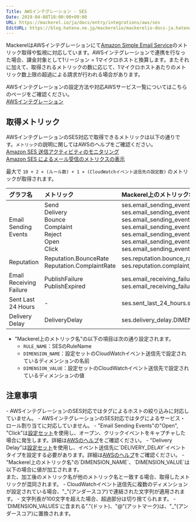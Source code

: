 ```yaml
---
Title: AWSインテグレーション - SES
Date: 2019-04-08T18:00:00+09:00
URL: https://mackerel.io/ja/docs/entry/integrations/aws/ses
EditURL: https://blog.hatena.ne.jp/mackerelio/mackerelio-docs-ja.hatenablog.mackerel.io/atom/entry/17680117127020837213
---
```


MackerelはAWSインテグレーションにて<a href="https://aws.amazon.com/jp/ses/" target="_blank">Amazon Simple Email Service</a>のメトリック取得や監視に対応しています。AWSインテグレーションで連携を行なった場合、課金対象として1リージョン = 1マイクロホストと換算します。またそれに加えて、取得されるメトリックの数に応じて、1マイクロホストあたりのメトリック数上限の超過による請求が行われる場合があります。

AWSインテグレーションの設定方法や対応AWSサービス一覧についてはこちらのページをご確認ください。<br>
<a href="https://mackerel.io/ja/docs/entry/integrations/aws">AWSインテグレーション</a>

## 取得メトリック
AWSインテグレーションのSES対応で取得できるメトリックは以下の通りです。`メトリック`の説明に関してはAWSのヘルプをご確認ください。<br><a href="https://docs.aws.amazon.com/ja_jp/ses/latest/DeveloperGuide/monitor-sending-activity.html" target="_blank">Amazon SES 送信アクティビティのモニタリング</a><br><a href="https://docs.aws.amazon.com/ja_jp/ses/latest/DeveloperGuide/receiving-email-metrics.html" target="_blank">Amazon SES によるメール受信のメトリクスの表示</a>

最大で `10 + 2 × (ルール数) + 1 × (CloudWatchイベント送信先の設定数)` のメトリックが取得されます。

|グラフ名|メトリック|Mackerel上のメトリック名|単位|Statistics|
|:--|:--|:--|:--|:--|
|Email Sending Events|Send<br>Delivery<br>Bounce<br>Complaint<br>Reject<br>Open<br>Click|ses.email_sending_events.send<br>ses.email_sending_events.delivery<br>ses.email_sending_events.bounce<br>ses.email_sending_events.complaint<br>ses.email_sending_events.reject<br>ses.email_sending_events.open<br>ses.email_sending_events.click|integer|Sum|
|Reputation|Reputation.BounceRate<br>Reputation.ComplaintRate|ses.reputation.bounce_rate<br>ses.reputation.complaint_rate|percentage|Average|
|Email Receiving Failure|PublishFailure<br>PublishExpired|ses.email_receiving_failure.RULE_NAME.failure<br>ses.email_receiving_failure.RULE_NAME.expired|integer|Sum|
|Sent Last 24 Hours|-|ses.sent_last_24_hours.sent|integer|-|
|Delivery Delay|DeliveryDelay|ses.delivery_delay.DIMENSION_NAME.DIMENSION_VALUE|integer|Sum|

- "Mackerel上のメトリック名"の以下の項目は次の通り設定されます。
    - `RULE_NAME`：SESのRuleName
    - `DIMENSION_NAME`：設定セットのCloudWatchイベント送信先で設定されているディメンションの名前
    - `DIMENSION_VALUE`：設定セットのCloudWatchイベント送信先で設定されているディメンションの値

<h2 id="notes">注意事項</h2>
- AWSインテグレーションのSES対応ではタグによるホストの絞り込みに対応していません。
- AWSインテグレーションのSES対応ではタグによるサービス・ロール割り当てに対応していません。
- "Email Sending Events"の"Open", "Click"は<a href="https://docs.aws.amazon.com/ja_jp/ses/latest/DeveloperGuide/using-configuration-sets.html" target="_blank">設定セット</a>を使用し、オープン、クリックイベントをキャプチャした場合に発生します。詳細は<a href="https://docs.aws.amazon.com/ja_jp/ses/latest/DeveloperGuide/configure-custom-open-click-domains.html" target="_blank">AWSのヘルプ</a>をご確認ください。
- "Delivery Delay"は<a href="https://docs.aws.amazon.com/ja_jp/ses/latest/DeveloperGuide/using-configuration-sets.html" target="_blank">設定セット</a>を使用し、イベント送信先に`DELIVERY_DELAY`イベントタイプを設定する必要があります。詳細は<a href="https://docs.aws.amazon.com/ja_jp/ses/latest/DeveloperGuide/monitor-using-event-publishing.html" target="_blank">AWSのヘルプ</a>をご確認ください。
- "Mackerel上のメトリック名"の`DIMENSION_NAME`、`DIMENSION_VALUE`は以下の場合に値が加工されます。<br>
また、加工後のメトリック名が他のメトリック名と一致する場合、取得したメトリックが混同されます。
    - CloudWatchイベント送信先に複数のディメンションが設定されている場合、"_"(アンダースコア)で連結された文字列が適用されます。
    - 文字列長が100文字を超えた場合、超過部分は切り捨てられます。
    - `DIMENSION_VALUES`に含まれる"."(ドット)、"@"(アットマーク)は、"_"(アンダースコア)に置換されます。
